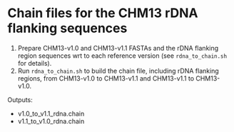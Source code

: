 # Chain files for the CHM13 rDNA flanking sequences

1. Prepare CHM13-v1.0 and CHM13-v1.1 FASTAs and the rDNA flanking region sequences wrt to each reference version (see `rdna_to_chain.sh` for details).
2. Run `rdna_to_chain.sh` to build the chain file, including rDNA flanking regions, from CHM13-v1.0 to CHM13-v1.1 and CHM13-v1.1 to CHM13-v1.0.

Outputs:
- v1.0_to_v1.1_rdna.chain
- v1.1_to_v1.0_rdna.chain
